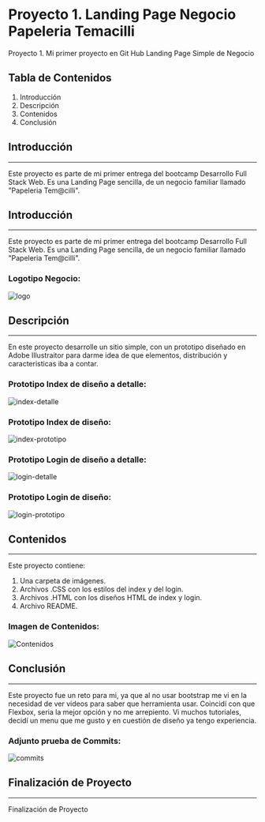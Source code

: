 # Proyecto 1. Landing Page Negocio Papeleria Temacilli
 Proyecto 1. Mi primer proyecto en Git Hub Landing Page Simple de Negocio

## Tabla de Contenidos
1. Introducción
2. Descripción
3. Contenidos
4. Conclusión

## Introducción
***
Este proyecto es parte de mi primer entrega del bootcamp Desarrollo Full Stack Web.
Es una Landing Page sencilla, de un negocio familiar llamado "Papeleria Tem@cilli".

## Introducción
***
Este proyecto es parte de mi primer entrega del bootcamp Desarrollo Full Stack Web.
Es una Landing Page sencilla, de un negocio familiar llamado "Papeleria Tem@cilli".
### Logotipo Negocio:
![logo](https://user-images.githubusercontent.com/111624621/191636749-269eea48-8549-46d5-b7b4-ec4df0aca834.png)

## Descripción
***
En este  proyecto desarrolle un sitio simple, con un prototipo diseñado en Adobe Illustraitor para darme idea de que elementos, distribución y caracteristicas iba a contar.
### Prototipo Index de diseño a detalle:
![index-detalle](https://user-images.githubusercontent.com/111624621/191643015-d96c6642-9d12-451b-bd6f-60a98065a06a.png)

### Prototipo Index de diseño:
![index-prototipo](https://user-images.githubusercontent.com/111624621/191643019-edfa2b02-76dd-48c4-8846-e81dbe115e8d.png)

### Prototipo Login de diseño a detalle:
![login-detalle](https://user-images.githubusercontent.com/111624621/191643123-0f678508-8607-4906-999d-3ce12059bf1a.png)

### Prototipo Login de diseño:
![login-prototipo](https://user-images.githubusercontent.com/111624621/191643126-de74b1fa-81b3-4698-a33a-b78df7a65eb2.png)

## Contenidos
***
Este proyecto contiene:
1. Una carpeta de imágenes.
2. Archivos .CSS con los estilos del index y del login.
3. Archivos .HTML con los diseños HTML de index y login.
4. Archivo README.

### Imagen de Contenidos:
![Contenidos](https://user-images.githubusercontent.com/111624621/191643657-005f7d96-5265-4362-beab-40ead2026714.png)

## Conclusión
***
Este proyecto fue un reto para mi, ya que al no usar bootstrap me vi en la necesidad de ver videos para saber que herramienta usar. Coincidí con que Flexbox, seria la mejor opción y no me arrepiento. Vi muchos tutoriales, decidí un menu que me gusto y en cuestión de diseño ya tengo experiencia. 

### Adjunto prueba de Commits:
![commits](https://user-images.githubusercontent.com/111624621/191644097-cc43564b-0e07-4100-b1dd-cecda97c68b6.png)

## Finalización de Proyecto
***
Finalización de Proyecto